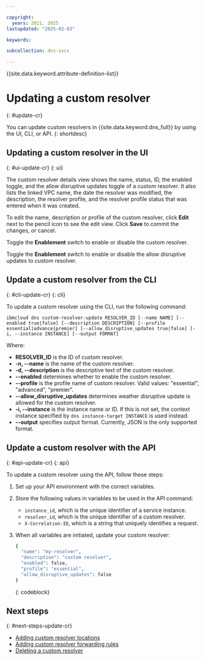 ```yaml
---

copyright:
  years: 2021, 2025
lastupdated: "2025-02-03"

keywords:

subcollection: dns-svcs

---
```


{{site.data.keyword.attribute-definition-list}}

# Updating a custom resolver
{: #update-cr}

You can update custom resolvers in {{site.data.keyword.dns_full}} by using the UI, CLI, or API.
{: shortdesc}

## Updating a custom resolver in the UI
{: #ui-update-cr}
{: ui}

The custom resolver details view shows the name, status, ID, the enabled toggle, and the allow disruptive updates toggle of a custom resolver. It also lists the linked VPC name, the date the resolver was modified, the description, the resolver profile, and the resolver profile status that was entered when it was created.

To edit the name, description or profile of the custom resolver, click **Edit** next to the pencil icon to see the edit view. Click **Save** to commit the changes, or cancel.

Toggle the **Enablement** switch to enable or disable the custom resolver.

Toggle the **Enablement** switch to enable or disable the allow disruptive updates to custom resolver.

## Update a custom resolver from the CLI
{: #cli-update-cr}
{: cli}

To update a custom resolver using the CLI, run the following command:

`ibmcloud dns custom-resolver-update RESOLVER_ID [--name NAME] [--enabled true|false] [--description DESCRIPTION] [--profile essential|advance|premier] [--allow_disruptive_updates true|false] [-i, --instance INSTANCE] [--output FORMAT]`

Where:

- **RESOLVER_ID** is the ID of custom resolver.
- **-n, --name** is the name of the custom resolver.
- **-d, --description** is the descriptive text of the custom resolver.
- **--enabled** determines whether to enable the custom resolver.
- **--profile** is the  profile name of custom resolver. Valid values: "essential", "advanced", "premier".
- **--allow_disruptive_updates** determines weather disruptive update is allowed for the custom resolver.
- **-i, --instance** is the instance name or ID. If this is not set, the context instance specified by `dns instance-target INSTANCE` is used instead.
- **--output** specifies output format. Currently, JSON is the only supported format.

## Update a custom resolver with the API
{: #api-update-cr}
{: api}

To update a custom resolver using the API, follow these steps:

1. Set up your API environment with the correct variables.
1. Store the following values in variables to be used in the API command:
    * `instance_id`, which is the unique identifier of a service instance.
    * `resolver_id`, which is the unique identifier of a custom resolver.
    * `X-Correlation-ID`, which is a string that uniquely identifies a request.
1. When all variables are initiated, update your custom resolver:

    ```sh
    {
      "name": "my-resolver",
      "description": "custom resolver",
      "enabled": false,
      "profile": "essential",
      "allow_disruptive_updates": false
    }
    ```
    {: codeblock}


## Next steps
{: #next-steps-update-cr}

* [Adding custom resolver locations](/docs/dns-svcs?topic=dns-svcs-cr-res-loc-add)
* [Adding custom resolver forwarding rules](/docs/dns-svcs?topic=dns-svcs-cr-fwd-rules-add)
* [Deleting a custom resolver](/docs/dns-svcs?topic=dns-svcs-cr-delete)
